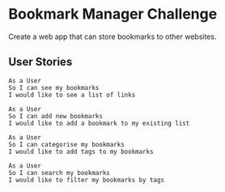 # Bookmark Manager Challenge

Create a web app that can store bookmarks to other websites.

## User Stories


```
As a User
So I can see my bookmarks
I would like to see a list of links

As a User
So I can add new bookmarks
I would like to add a bookmark to my existing list

As a User
So I can categorise my bookmarks
I would like to add tags to my bookmarks

As a User
So I can search my bookmarks
I would like to filter my bookmarks by tags
```
